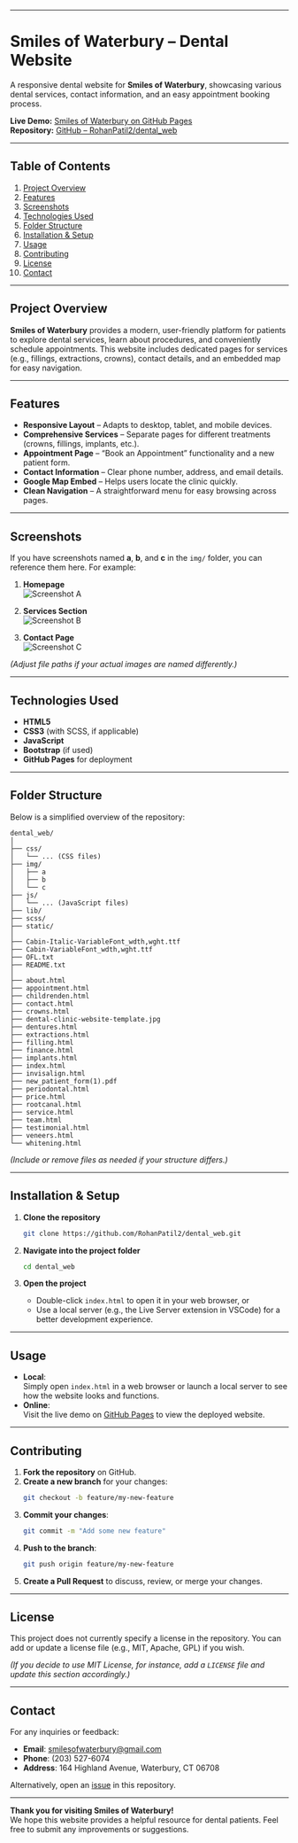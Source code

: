 
---

# Smiles of Waterbury – Dental Website

A responsive dental website for **Smiles of Waterbury**, showcasing various dental services, contact information, and an easy appointment booking process.

**Live Demo:** [Smiles of Waterbury on GitHub Pages](https://rohanpatil2.github.io/dental_web/index.html)  
**Repository:** [GitHub – RohanPatil2/dental_web](https://github.com/RohanPatil2/dental_web)

---

## Table of Contents
1. [Project Overview](#project-overview)  
2. [Features](#features)  
3. [Screenshots](#screenshots)  
4. [Technologies Used](#technologies-used)  
5. [Folder Structure](#folder-structure)  
6. [Installation & Setup](#installation--setup)  
7. [Usage](#usage)  
8. [Contributing](#contributing)  
9. [License](#license)  
10. [Contact](#contact)

---

## Project Overview

**Smiles of Waterbury** provides a modern, user-friendly platform for patients to explore dental services, learn about procedures, and conveniently schedule appointments. This website includes dedicated pages for services (e.g., fillings, extractions, crowns), contact details, and an embedded map for easy navigation.

---

## Features

- **Responsive Layout** – Adapts to desktop, tablet, and mobile devices.  
- **Comprehensive Services** – Separate pages for different treatments (crowns, fillings, implants, etc.).  
- **Appointment Page** – “Book an Appointment” functionality and a new patient form.  
- **Contact Information** – Clear phone number, address, and email details.  
- **Google Map Embed** – Helps users locate the clinic quickly.  
- **Clean Navigation** – A straightforward menu for easy browsing across pages.

---

## Screenshots

If you have screenshots named **a**, **b**, and **c** in the `img/` folder, you can reference them here. For example:

1. **Homepage**  
   ![Screenshot A](a "Homepage")

2. **Services Section**  
   ![Screenshot B](b "Services Section")

3. **Contact Page**  
   ![Screenshot C](c "Contact Page")

*(Adjust file paths if your actual images are named differently.)*

---

## Technologies Used

- **HTML5**  
- **CSS3** (with SCSS, if applicable)  
- **JavaScript**  
- **Bootstrap** (if used)  
- **GitHub Pages** for deployment

---

## Folder Structure

Below is a simplified overview of the repository:

```
dental_web/
│
├── css/
│   └── ... (CSS files)
├── img/
│   ├── a
│   ├── b
│   └── c
├── js/
│   └── ... (JavaScript files)
├── lib/
├── scss/
├── static/
│
├── Cabin-Italic-VariableFont_wdth,wght.ttf
├── Cabin-VariableFont_wdth,wght.ttf
├── OFL.txt
├── README.txt
│
├── about.html
├── appointment.html
├── childrenden.html
├── contact.html
├── crowns.html
├── dental-clinic-website-template.jpg
├── dentures.html
├── extractions.html
├── filling.html
├── finance.html
├── implants.html
├── index.html
├── invisalign.html
├── new_patient_form(1).pdf
├── periodontal.html
├── price.html
├── rootcanal.html
├── service.html
├── team.html
├── testimonial.html
├── veneers.html
└── whitening.html
```

*(Include or remove files as needed if your structure differs.)*

---

## Installation & Setup

1. **Clone the repository**  
   ```bash
   git clone https://github.com/RohanPatil2/dental_web.git
   ```

2. **Navigate into the project folder**  
   ```bash
   cd dental_web
   ```

3. **Open the project**  
   - Double-click `index.html` to open it in your web browser, or  
   - Use a local server (e.g., the Live Server extension in VSCode) for a better development experience.

---

## Usage

- **Local**:  
  Simply open `index.html` in a web browser or launch a local server to see how the website looks and functions.
- **Online**:  
  Visit the live demo on [GitHub Pages](https://rohanpatil2.github.io/dental_web/index.html) to view the deployed website.

---

## Contributing

1. **Fork the repository** on GitHub.  
2. **Create a new branch** for your changes:  
   ```bash
   git checkout -b feature/my-new-feature
   ```
3. **Commit your changes**:  
   ```bash
   git commit -m "Add some new feature"
   ```
4. **Push to the branch**:  
   ```bash
   git push origin feature/my-new-feature
   ```
5. **Create a Pull Request** to discuss, review, or merge your changes.

---

## License

This project does not currently specify a license in the repository. You can add or update a license file (e.g., MIT, Apache, GPL) if you wish.  

*(If you decide to use MIT License, for instance, add a `LICENSE` file and update this section accordingly.)*

---

## Contact

For any inquiries or feedback:

- **Email**: [smilesofwaterbury@gmail.com](mailto:smilesofwaterbury@gmail.com)  
- **Phone**: (203) 527-6074  
- **Address**: 164 Highland Avenue, Waterbury, CT 06708  

Alternatively, open an [issue](https://github.com/RohanPatil2/dental_web/issues) in this repository.

---

**Thank you for visiting Smiles of Waterbury!**  
We hope this website provides a helpful resource for dental patients. Feel free to submit any improvements or suggestions.
